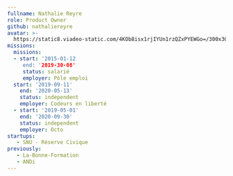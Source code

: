 ```yaml
---
fullname: Nathalie Reyre
role: Product Owner
github: nathaliereyre
avatar: >-
  https://static8.viadeo-static.com/4KOb8isx1rjIYUn1rzQZxPYEWGo=/300x300/member/002j11g5ucsfjqc%3Fts%3D1323192285000
missions:
  missions:
  - start: '2015-01-12
     end: '2019-30-08'
     status: salarié
     employer: Pôle emploi
  start: '2019-09-11'
    end: '2020-05-13'
    status: independent
    employer: Codeurs en liberté
  - start: '2019-05-01'
    end: '2020-09-30'
    status: independent
    employer: Octo
startups:
   - SNU - Réserve Civique 
previously:
   - La-Bonne-Formation
   - ANDi
---
```


